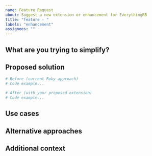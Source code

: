 ```yaml
---
name: Feature Request
about: Suggest a new extension or enhancement for EverythingRB
title: "feature - "
labels: "enhancement"
assignees: ""
---
```


## What are you trying to simplify?
<!-- Describe the Ruby code pattern that currently feels too verbose or complex -->

## Proposed solution
<!-- How would you like to see this simplified with a new extension? -->

```ruby
# Before (current Ruby approach)
# Code example...

# After (with your proposed extension)
# Code example...
```

## Use cases
<!-- Describe real-world scenarios where this would be helpful -->

## Alternative approaches
<!-- Have you considered other ways to achieve this? What makes your proposal better? -->

## Additional context
<!-- Add any other context, screenshots, or examples about the feature request here -->
